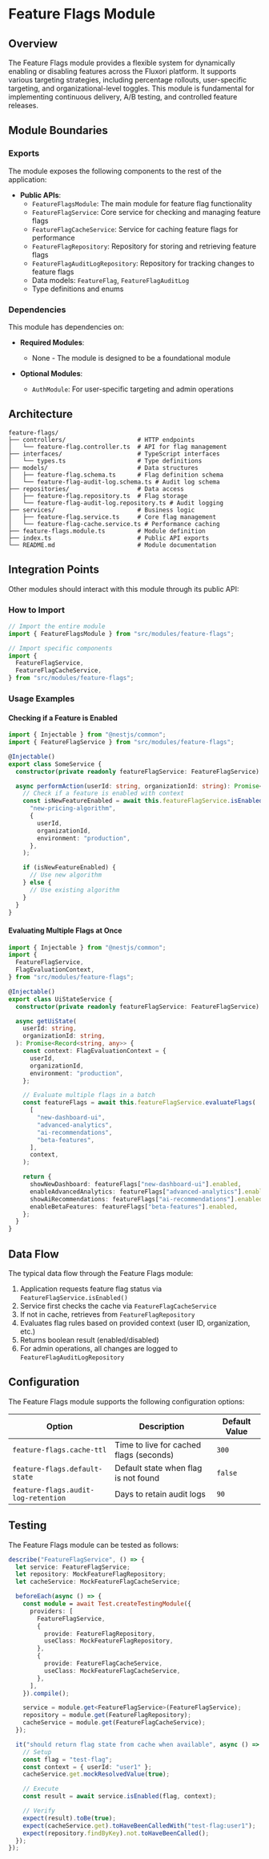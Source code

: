 # Feature Flags Module

## Overview

The Feature Flags module provides a flexible system for dynamically enabling or disabling features across the Fluxori platform. It supports various targeting strategies, including percentage rollouts, user-specific targeting, and organizational-level toggles. This module is fundamental for implementing continuous delivery, A/B testing, and controlled feature releases.

## Module Boundaries

### Exports

The module exposes the following components to the rest of the application:

- **Public APIs**:
  - `FeatureFlagsModule`: The main module for feature flag functionality
  - `FeatureFlagService`: Core service for checking and managing feature flags
  - `FeatureFlagCacheService`: Service for caching feature flags for performance
  - `FeatureFlagRepository`: Repository for storing and retrieving feature flags
  - `FeatureFlagAuditLogRepository`: Repository for tracking changes to feature flags
  - Data models: `FeatureFlag`, `FeatureFlagAuditLog`
  - Type definitions and enums

### Dependencies

This module has dependencies on:

- **Required Modules**:

  - None - The module is designed to be a foundational module

- **Optional Modules**:
  - `AuthModule`: For user-specific targeting and admin operations

## Architecture

```
feature-flags/
├── controllers/                    # HTTP endpoints
│   └── feature-flag.controller.ts  # API for flag management
├── interfaces/                     # TypeScript interfaces
│   └── types.ts                    # Type definitions
├── models/                         # Data structures
│   ├── feature-flag.schema.ts      # Flag definition schema
│   └── feature-flag-audit-log.schema.ts # Audit log schema
├── repositories/                   # Data access
│   ├── feature-flag.repository.ts  # Flag storage
│   └── feature-flag-audit-log.repository.ts # Audit logging
├── services/                       # Business logic
│   ├── feature-flag.service.ts     # Core flag management
│   └── feature-flag-cache.service.ts # Performance caching
├── feature-flags.module.ts         # Module definition
├── index.ts                        # Public API exports
└── README.md                       # Module documentation
```

## Integration Points

Other modules should interact with this module through its public API:

### How to Import

```typescript
// Import the entire module
import { FeatureFlagsModule } from "src/modules/feature-flags";

// Import specific components
import {
  FeatureFlagService,
  FeatureFlagCacheService,
} from "src/modules/feature-flags";
```

### Usage Examples

#### Checking if a Feature is Enabled

```typescript
import { Injectable } from "@nestjs/common";
import { FeatureFlagService } from "src/modules/feature-flags";

@Injectable()
export class SomeService {
  constructor(private readonly featureFlagService: FeatureFlagService) {}

  async performAction(userId: string, organizationId: string): Promise<void> {
    // Check if a feature is enabled with context
    const isNewFeatureEnabled = await this.featureFlagService.isEnabled(
      "new-pricing-algorithm",
      {
        userId,
        organizationId,
        environment: "production",
      },
    );

    if (isNewFeatureEnabled) {
      // Use new algorithm
    } else {
      // Use existing algorithm
    }
  }
}
```

#### Evaluating Multiple Flags at Once

```typescript
import { Injectable } from "@nestjs/common";
import {
  FeatureFlagService,
  FlagEvaluationContext,
} from "src/modules/feature-flags";

@Injectable()
export class UiStateService {
  constructor(private readonly featureFlagService: FeatureFlagService) {}

  async getUiState(
    userId: string,
    organizationId: string,
  ): Promise<Record<string, any>> {
    const context: FlagEvaluationContext = {
      userId,
      organizationId,
      environment: "production",
    };

    // Evaluate multiple flags in a batch
    const featureFlags = await this.featureFlagService.evaluateFlags(
      [
        "new-dashboard-ui",
        "advanced-analytics",
        "ai-recommendations",
        "beta-features",
      ],
      context,
    );

    return {
      showNewDashboard: featureFlags["new-dashboard-ui"].enabled,
      enableAdvancedAnalytics: featureFlags["advanced-analytics"].enabled,
      showAiRecommendations: featureFlags["ai-recommendations"].enabled,
      enableBetaFeatures: featureFlags["beta-features"].enabled,
    };
  }
}
```

## Data Flow

The typical data flow through the Feature Flags module:

1. Application requests feature flag status via `FeatureFlagService.isEnabled()`
2. Service first checks the cache via `FeatureFlagCacheService`
3. If not in cache, retrieves from `FeatureFlagRepository`
4. Evaluates flag rules based on provided context (user ID, organization, etc.)
5. Returns boolean result (enabled/disabled)
6. For admin operations, all changes are logged to `FeatureFlagAuditLogRepository`

## Configuration

The Feature Flags module supports the following configuration options:

| Option                              | Description                             | Default Value |
| ----------------------------------- | --------------------------------------- | ------------- |
| `feature-flags.cache-ttl`           | Time to live for cached flags (seconds) | `300`         |
| `feature-flags.default-state`       | Default state when flag is not found    | `false`       |
| `feature-flags.audit-log-retention` | Days to retain audit logs               | `90`          |

## Testing

The Feature Flags module can be tested as follows:

```typescript
describe("FeatureFlagService", () => {
  let service: FeatureFlagService;
  let repository: MockFeatureFlagRepository;
  let cacheService: MockFeatureFlagCacheService;

  beforeEach(async () => {
    const module = await Test.createTestingModule({
      providers: [
        FeatureFlagService,
        {
          provide: FeatureFlagRepository,
          useClass: MockFeatureFlagRepository,
        },
        {
          provide: FeatureFlagCacheService,
          useClass: MockFeatureFlagCacheService,
        },
      ],
    }).compile();

    service = module.get<FeatureFlagService>(FeatureFlagService);
    repository = module.get(FeatureFlagRepository);
    cacheService = module.get(FeatureFlagCacheService);
  });

  it("should return flag state from cache when available", async () => {
    // Setup
    const flag = "test-flag";
    const context = { userId: "user1" };
    cacheService.get.mockResolvedValue(true);

    // Execute
    const result = await service.isEnabled(flag, context);

    // Verify
    expect(result).toBe(true);
    expect(cacheService.get).toHaveBeenCalledWith("test-flag:user1");
    expect(repository.findByKey).not.toHaveBeenCalled();
  });
});
```
